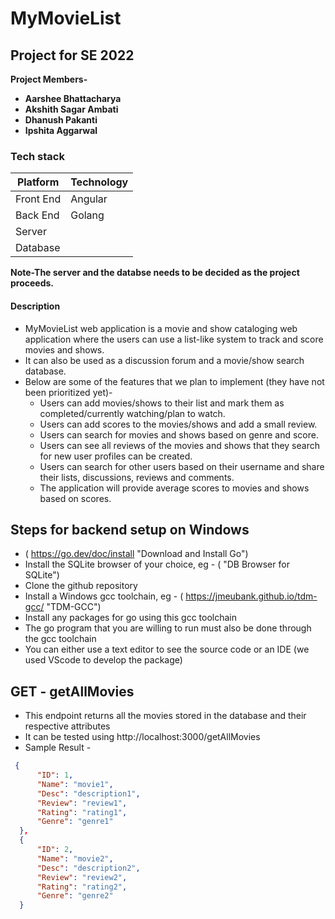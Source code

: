 # MyMovieList <br />

## Project for SE 2022 <br />

**Project Members-** <br />

* **Aarshee Bhattacharya** <br />
* **Akshith Sagar Ambati** <br />
* **Dhanush Pakanti** <br />
* **Ipshita Aggarwal** <br />

### Tech stack <br />
Platform | Technology
-------- | ---------
Front End|Angular
Back End |Golang
Server   |
Database |

**Note-The server and the databse needs to be decided as the project proceeds.**

#### Description <br />

* MyMovieList web application is a movie and show cataloging web application where the users can use a list-like system to track and score movies and shows.<br />
* It can also be used as a discussion forum and a movie/show search database. <br />
* Below are some of the features that we plan to implement (they have not been prioritized yet)-<br />
  * Users can add movies/shows to their list and mark them as completed/currently watching/plan to watch.<br />
  * Users can add scores to the movies/shows and add a small review.<br />
  * Users can search for movies and shows based on genre and score.<br />
  * Users can see all reviews of the movies and shows that they search for new user profiles can be created.<br />
  * Users can search for other users based on their username and share their lists, discussions, reviews and comments.<br />
  * The application will provide average scores to movies and shows based on scores.<br />

## Steps for backend setup on Windows <br />
  * ( https://go.dev/doc/install "Download and Install Go")
  * Install the SQLite browser of your choice, eg - ( "DB Browser for SQLite")
  * Clone the github repository 
  * Install a Windows gcc toolchain, eg - ( https://jmeubank.github.io/tdm-gcc/ "TDM-GCC")
  * Install any packages for go using this gcc toolchain 
  * The go program that you are willing to run must also be done through the gcc toolchain
  * You can either use a text editor to see the source code or an IDE (we used VScode to develop the package)

## GET - getAllMovies
  * This endpoint returns all the movies stored in the database and their respective attributes 
  * It can be tested using http://localhost:3000/getAllMovies
  * Sample Result - 
  ```json
   {
        "ID": 1,
        "Name": "movie1",
        "Desc": "description1",
        "Review": "review1",
        "Rating": "rating1",
        "Genre": "genre1"
    },
    {
        "ID": 2,
        "Name": "movie2",
        "Desc": "description2",
        "Review": "review2",
        "Rating": "rating2",
        "Genre": "genre2"
    }
    
  ```


